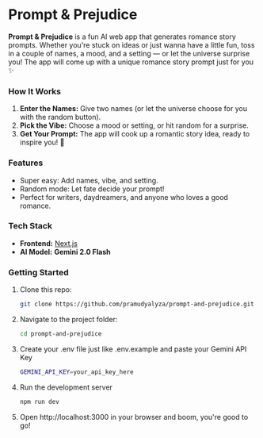 # Prompt & Prejudice

**Prompt & Prejudice** is a fun AI web app that generates romance story prompts. Whether you're stuck on ideas or just wanna have a little fun, toss in a couple of names, a mood, and a setting — or let the universe surprise you! The app will come up with a unique romance story prompt just for you ✨

### How It Works

1. **Enter the Names:** Give two names (or let the universe choose for you with the random button).
2. **Pick the Vibe:** Choose a mood or setting, or hit random for a surprise.
3. **Get Your Prompt:** The app will cook up a romantic story idea, ready to inspire you! 💖

### Features

- Super easy: Add names, vibe, and setting.
- Random mode: Let fate decide your prompt!
- Perfect for writers, daydreamers, and anyone who loves a good romance.

### Tech Stack

- **Frontend:** [Next.js](https://nextjs.org)
- **AI Model:** **Gemini 2.0 Flash**

### Getting Started

1. Clone this repo:
   ```bash
   git clone https://github.com/pramudyalyza/prompt-and-prejudice.git
   ```
2. Navigate to the project folder:
    ```bash
   cd prompt-and-prejudice
   ```
3. Create your .env file just like .env.example and paste your Gemini API Key
    ```bash
   GEMINI_API_KEY=your_api_key_here
   ```
4. Run the development server
    ```bash
   npm run dev
   ```
5. Open http://localhost:3000 in your browser and boom, you're good to go!

